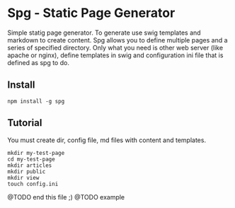 Spg - Static Page Generator
===========================

Simple statig page generator. To generate use swig templates and markdown to create content. Spg allows you to define multiple pages and a series of specified directory. Only what you need is other web server (like apache or nginx), define templates in swig and configuration ini file that is defined as spg to do.

Install
-------

```
npm install -g spg
```

Tutorial
--------

You must create dir, config file, md files with content and templates.
```
mkdir my-test-page
cd my-test-page
mkdir articles
mkdir public
mkdir view
touch config.ini
```

@TODO end this file ;)
@TODO example
